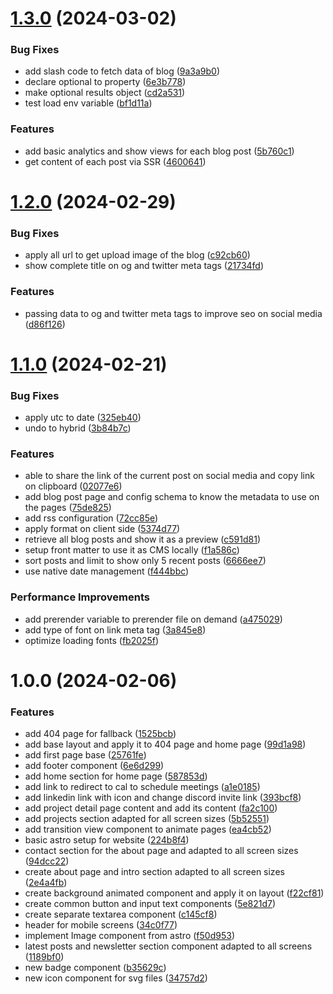 # [1.3.0](https://github.com/santychuycom/santychuy.com/compare/v1.2.0...v1.3.0) (2024-03-02)


### Bug Fixes

* add slash code to fetch data of blog ([9a3a9b0](https://github.com/santychuycom/santychuy.com/commit/9a3a9b09316e379c7a5ffad27024c60db3f28446))
* declare optional to property ([6e3b778](https://github.com/santychuycom/santychuy.com/commit/6e3b778f121bc22d73346c559cd002e1fdb4cb87))
* make optional results object ([cd2a531](https://github.com/santychuycom/santychuy.com/commit/cd2a531065f245c0ad1812daec4408f7f8dd375c))
* test load env variable ([bf1d11a](https://github.com/santychuycom/santychuy.com/commit/bf1d11a158ce9c435d782c4a90b362b4919e18ce))


### Features

* add basic analytics and show views for each blog post ([5b760c1](https://github.com/santychuycom/santychuy.com/commit/5b760c1cfb39f997e32d961b00b268bf2dddb4f8))
* get content of each post via SSR ([4600641](https://github.com/santychuycom/santychuy.com/commit/46006414ad6173e8c9326965ce83481394433163))

# [1.2.0](https://github.com/santychuycom/santychuy.com/compare/v1.1.0...v1.2.0) (2024-02-29)


### Bug Fixes

* apply all url to get upload image of the blog ([c92cb60](https://github.com/santychuycom/santychuy.com/commit/c92cb60558d8cb3a2f23d6af85fc507f57292f59))
* show complete title on og and twitter meta tags ([21734fd](https://github.com/santychuycom/santychuy.com/commit/21734fdb2a3b371c8a5c41f0d30b9fcefcdd8cce))


### Features

* passing data to og and twitter meta tags to improve seo on social media ([d86f126](https://github.com/santychuycom/santychuy.com/commit/d86f1266d9a67052be204feeca293a4be130f02b))

# [1.1.0](https://github.com/santychuycom/santychuy.com/compare/v1.0.0...v1.1.0) (2024-02-21)


### Bug Fixes

* apply utc to date ([325eb40](https://github.com/santychuycom/santychuy.com/commit/325eb409ca35012a1d3ac15141afd72e27390456))
* undo to hybrid ([3b84b7c](https://github.com/santychuycom/santychuy.com/commit/3b84b7ccdafc968581f50eedc03743be77b120fe))


### Features

* able to share the link of the current post on social media and copy link on clipboard ([02077e6](https://github.com/santychuycom/santychuy.com/commit/02077e6a36c6c316090762161a1471d641b12862))
* add blog post page and config schema to know the metadata to use on the pages ([75de825](https://github.com/santychuycom/santychuy.com/commit/75de8254ca0001b43b16737e3c8363d4c8c24aea))
* add rss configuration ([72cc85e](https://github.com/santychuycom/santychuy.com/commit/72cc85e49c87448f1319cb9ba823e922984647a2))
* apply format on client side ([5374d77](https://github.com/santychuycom/santychuy.com/commit/5374d7711afdd93f363838e325e7c3904ac715e7))
* retrieve all blog posts and show it as a preview ([c591d81](https://github.com/santychuycom/santychuy.com/commit/c591d81fad1a009c3e0a6c9cead51535806e7d62))
* setup front matter to use it as CMS locally ([f1a586c](https://github.com/santychuycom/santychuy.com/commit/f1a586c93507a42191cadb14cbc9e9f9de7731b2))
* sort posts and limit to show only 5 recent posts ([6666ee7](https://github.com/santychuycom/santychuy.com/commit/6666ee71b5f542d55f048043659c92e64d97a231))
* use native date management ([f444bbc](https://github.com/santychuycom/santychuy.com/commit/f444bbc044c43a87dad9f83ebe5e7f80bd22d9d9))


### Performance Improvements

* add prerender variable to prerender file on demand ([a475029](https://github.com/santychuycom/santychuy.com/commit/a475029446e1cc9efb2ee257e14b7b205ea13e8c))
* add type of font on link meta tag ([3a845e8](https://github.com/santychuycom/santychuy.com/commit/3a845e81df7f047024a438d4016136bd85a4d91a))
* optimize loading fonts ([fb2025f](https://github.com/santychuycom/santychuy.com/commit/fb2025f66484a6d2857c6af1b621ec2fb808b88c))

# 1.0.0 (2024-02-06)


### Features

* add 404 page for fallback ([1525bcb](https://github.com/santychuycom/santychuy.com/commit/1525bcb444f72401ca741a67b2d8bfc2f60e50a3))
* add base layout and apply it to 404 page and home page ([99d1a98](https://github.com/santychuycom/santychuy.com/commit/99d1a98b4c05a5d5d598c59179285d495fd8d45e))
* add first page base ([25761fe](https://github.com/santychuycom/santychuy.com/commit/25761fedb0987bfc96c96399f2dbb399d2b5c317))
* add footer component ([6e6d299](https://github.com/santychuycom/santychuy.com/commit/6e6d299a35b2c312fb43be75a08dad8877752d9a))
* add home section for home page ([587853d](https://github.com/santychuycom/santychuy.com/commit/587853d201721f9041531f794125586785730ae4))
* add link to redirect to cal to schedule meetings ([a1e0185](https://github.com/santychuycom/santychuy.com/commit/a1e01853422d34a09c708a23563e3d0afd193854))
* add linkedin link with icon and change discord invite link ([393bcf8](https://github.com/santychuycom/santychuy.com/commit/393bcf8bf3ed0f7e70b7235c5c509d59df52470a))
* add project detail page content and add its content ([fa2c100](https://github.com/santychuycom/santychuy.com/commit/fa2c100d5c982322084c19b904277936c4fb475b))
* add projects section adapted for all screen sizes ([5b52551](https://github.com/santychuycom/santychuy.com/commit/5b525515c7acd7c7e11e9a68dc08dbf938eff6a1))
* add transition view component to animate pages ([ea4cb52](https://github.com/santychuycom/santychuy.com/commit/ea4cb52aeb6f556ef294dd15ad93e49a32bb4fa7))
* basic astro setup for website ([224b8f4](https://github.com/santychuycom/santychuy.com/commit/224b8f4924168db48a47e63ddc8426fe649660d0))
* contact section for the about page and adapted to all screen sizes ([94dcc22](https://github.com/santychuycom/santychuy.com/commit/94dcc22ca961abccd3e950e4d78a6726d2db6f80))
* create about page and intro section adapted to all screen sizes ([2e4a4fb](https://github.com/santychuycom/santychuy.com/commit/2e4a4fb85bcf3ffaf5937361c26d46e2a17242ac))
* create background animated component and apply it on layout ([f22cf81](https://github.com/santychuycom/santychuy.com/commit/f22cf811c2e25be6a62d36819536d20ba0e92790))
* create common button and input text components ([5e821d7](https://github.com/santychuycom/santychuy.com/commit/5e821d7aebf8254f7d7327e1eb6797172424285c))
* create separate textarea component ([c145cf8](https://github.com/santychuycom/santychuy.com/commit/c145cf8f8b4a92e674584a7d4980d6dbf8a83ce5))
* header for mobile screens ([34c0f77](https://github.com/santychuycom/santychuy.com/commit/34c0f7795e5c1293cbc907df28331b4302078a80))
* implement Image component from astro ([f50d953](https://github.com/santychuycom/santychuy.com/commit/f50d9536f2533a221ac309f086fa51c68a31ec58))
* latest posts and newsletter section component adapted to all screens ([1189bf0](https://github.com/santychuycom/santychuy.com/commit/1189bf0123625102fca6ba284e34335177f60656))
* new badge component ([b35629c](https://github.com/santychuycom/santychuy.com/commit/b35629c0934c9bc01b994fe6b7e5d1fca8febe3e))
* new icon component for svg files ([34757d2](https://github.com/santychuycom/santychuy.com/commit/34757d281503150cf5ae6c0df9f2a4eb01189b56))
